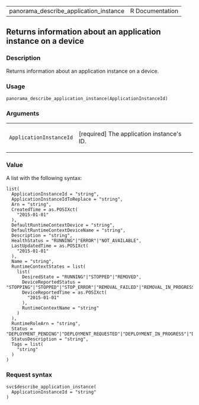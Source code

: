 <table style="width: 100%;">
<tbody>
<tr class="odd">
<td>panorama_describe_application_instance</td>
<td style="text-align: right;">R Documentation</td>
</tr>
</tbody>
</table>

## Returns information about an application instance on a device

### Description

Returns information about an application instance on a device.

### Usage

    panorama_describe_application_instance(ApplicationInstanceId)

### Arguments

<table>
<colgroup>
<col style="width: 35%" />
<col style="width: 65%" />
</colgroup>
<tbody>
<tr class="odd">
<td><code
id="panorama_describe_application_instance_:_ApplicationInstanceId">ApplicationInstanceId</code></td>
<td><p>[required] The application instance's ID.</p></td>
</tr>
</tbody>
</table>

### Value

A list with the following syntax:

    list(
      ApplicationInstanceId = "string",
      ApplicationInstanceIdToReplace = "string",
      Arn = "string",
      CreatedTime = as.POSIXct(
        "2015-01-01"
      ),
      DefaultRuntimeContextDevice = "string",
      DefaultRuntimeContextDeviceName = "string",
      Description = "string",
      HealthStatus = "RUNNING"|"ERROR"|"NOT_AVAILABLE",
      LastUpdatedTime = as.POSIXct(
        "2015-01-01"
      ),
      Name = "string",
      RuntimeContextStates = list(
        list(
          DesiredState = "RUNNING"|"STOPPED"|"REMOVED",
          DeviceReportedStatus = "STOPPING"|"STOPPED"|"STOP_ERROR"|"REMOVAL_FAILED"|"REMOVAL_IN_PROGRESS"|"STARTING"|"RUNNING"|"INSTALL_ERROR"|"LAUNCHED"|"LAUNCH_ERROR"|"INSTALL_IN_PROGRESS",
          DeviceReportedTime = as.POSIXct(
            "2015-01-01"
          ),
          RuntimeContextName = "string"
        )
      ),
      RuntimeRoleArn = "string",
      Status = "DEPLOYMENT_PENDING"|"DEPLOYMENT_REQUESTED"|"DEPLOYMENT_IN_PROGRESS"|"DEPLOYMENT_ERROR"|"DEPLOYMENT_SUCCEEDED"|"REMOVAL_PENDING"|"REMOVAL_REQUESTED"|"REMOVAL_IN_PROGRESS"|"REMOVAL_FAILED"|"REMOVAL_SUCCEEDED"|"DEPLOYMENT_FAILED",
      StatusDescription = "string",
      Tags = list(
        "string"
      )
    )

### Request syntax

    svc$describe_application_instance(
      ApplicationInstanceId = "string"
    )
